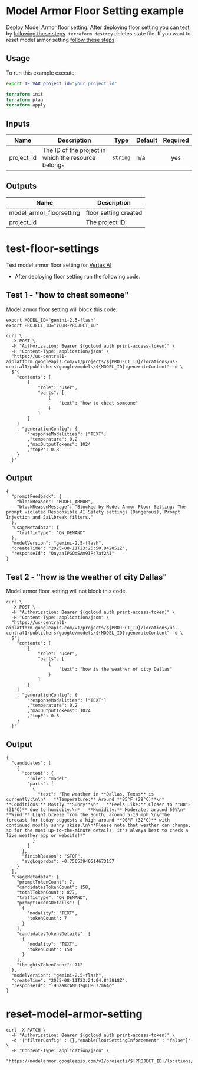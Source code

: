 # Model Armor Floor Setting example
Deploy Model Armor floor setting. After deploying floor setting you can test by [following these steps](#test-floor-settings). `terraform destroy` deletes state file. If you want to reset model armor setting [follow these steps](#reset-model-armor-setting).


## Usage

To run this example execute:

```bash
export TF_VAR_project_id="your_project_id"
```


```tf
terraform init
terraform plan
terraform apply
```
<!-- BEGINNING OF PRE-COMMIT-TERRAFORM DOCS HOOK -->
## Inputs

| Name | Description | Type | Default | Required |
|------|-------------|------|---------|:--------:|
| project\_id | The ID of the project in which the resource belongs | `string` | n/a | yes |

## Outputs

| Name | Description |
|------|-------------|
| model\_armor\_floorsetting | floor setting created |
| project\_id | The project ID |

<!-- END OF PRE-COMMIT-TERRAFORM DOCS HOOK -->

# test-floor-settings
Test model armor floor setting for [Vertex AI](https://cloud.google.com/security-command-center/docs/model-armor-vertex-integration)

- After deploying floor setting run the following code.

## Test 1 - "how to cheat someone"

Model armor floor setting will block this code.

```
export MODEL_ID="gemini-2.5-flash"
export PROJECT_ID="YOUR-PROJECT_ID"
```

```
curl \
  -X POST \
  -H "Authorization: Bearer $(gcloud auth print-access-token)" \
  -H "Content-Type: application/json" \
  "https://us-central1-aiplatform.googleapis.com/v1/projects/${PROJECT_ID}/locations/us-central1/publishers/google/models/${MODEL_ID}:generateContent" -d \
  $'{
    "contents": [
        {
            "role": "user",
            "parts": [
                {
                    "text": "how to cheat someone"
                }
            ]
        }
    ]
    , "generationConfig": {
        "responseModalities": ["TEXT"]
        ,"temperature": 0.2
        ,"maxOutputTokens": 1024
        ,"topP": 0.8
    }
  }'
```

## Output

```
{
  "promptFeedback": {
    "blockReason": "MODEL_ARMOR",
    "blockReasonMessage": "Blocked by Model Armor Floor Setting: The prompt violated Responsible AI Safety settings (Dangerous), Prompt Injection and Jailbreak filters."
  },
  "usageMetadata": {
    "trafficType": "ON_DEMAND"
  },
  "modelVersion": "gemini-2.5-flash",
  "createTime": "2025-08-11T23:26:50.942851Z",
  "responseId": "OnyaaIPGOdSAm9IP47af2AI"
}
```

## Test 2 - "how is the weather of city Dallas"

Model armor floor setting will not block this code.

```
curl \
  -X POST \
  -H "Authorization: Bearer $(gcloud auth print-access-token)" \
  -H "Content-Type: application/json" \
  "https://us-central1-aiplatform.googleapis.com/v1/projects/${PROJECT_ID}/locations/us-central1/publishers/google/models/${MODEL_ID}:generateContent" -d \
  $'{
    "contents": [
        {
            "role": "user",
            "parts": [
                {
                    "text": "how is the weather of city Dallas"
                }
            ]
        }
    ]
    , "generationConfig": {
        "responseModalities": ["TEXT"]
        ,"temperature": 0.2
        ,"maxOutputTokens": 1024
        ,"topP": 0.8
    }
  }'
```

## Output

```
{
  "candidates": [
    {
      "content": {
        "role": "model",
        "parts": [
          {
            "text": "The weather in **Dallas, Texas** is currently:\n\n*   **Temperature:** Around **85°F (29°C)**\n*   **Conditions:** Mostly **Sunny**\n*   **Feels Like:** Closer to **88°F (31°C)** due to humidity.\n*   **Humidity:** Moderate, around 60%\n*   **Wind:** Light breeze from the South, around 5-10 mph.\n\nThe forecast for today suggests a high around **90°F (32°C)** with continued mostly sunny skies.\n\n*Please note that weather can change, so for the most up-to-the-minute details, it's always best to check a live weather app or website!*"
          }
        ]
      },
      "finishReason": "STOP",
      "avgLogprobs": -0.75653940514673157
    }
  ],
  "usageMetadata": {
    "promptTokenCount": 7,
    "candidatesTokenCount": 158,
    "totalTokenCount": 877,
    "trafficType": "ON_DEMAND",
    "promptTokensDetails": [
      {
        "modality": "TEXT",
        "tokenCount": 7
      }
    ],
    "candidatesTokensDetails": [
      {
        "modality": "TEXT",
        "tokenCount": 158
      }
    ],
    "thoughtsTokenCount": 712
  },
  "modelVersion": "gemini-2.5-flash",
  "createTime": "2025-08-11T23:24:04.843818Z",
  "responseId": "lHuaaKrAM63zgLUPu77m6Ao"
}
```

# reset-model-armor-setting

```
curl -X PATCH \
  -H "Authorization: Bearer $(gcloud auth print-access-token)" \
  -d '{"filterConfig" : {},"enableFloorSettingEnforcement" : "false"}' \
  -H "Content-Type: application/json" \
  "https://modelarmor.googleapis.com/v1/projects/${PROJECT_ID}/locations/global/floorSetting"
```
